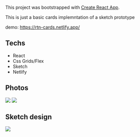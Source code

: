 This project was bootstrapped with [Create React App](https://github.com/facebook/create-react-app).

This is just a basic cards implemntation of a sketch prototype

demo: https://rtn-cards.netlify.app/

## Techs

- React
- Css Grids/Flex
- Sketch
- Netlify

## Photos

![](https://i.imgur.com/4VyWPql.png)
![](https://i.imgur.com/m4gOSLU.png)

## Sketch design
![](https://i.imgur.com/zEBNXbM.png)